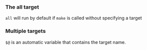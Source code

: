 ### The all target
`all` will run by default if `make` is called without specifying a target

### Multiple targets
`$@` is an automatic variable that contains the target name.

